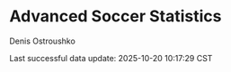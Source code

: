 # Advanced Soccer Statistics
Denis Ostroushko

<!-- gfm -->

Last successful data update: 2025-10-20 10:17:29 CST

